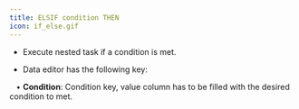 ```yaml
---
title: ELSIF condition THEN
icon: if_else.gif
---
```


* Execute nested task if a condition is met. 

* Data editor has the following key: <br />

&nbsp; &nbsp;• **Condition**: Condition key, value column has to be filled with the desired condition to met.


